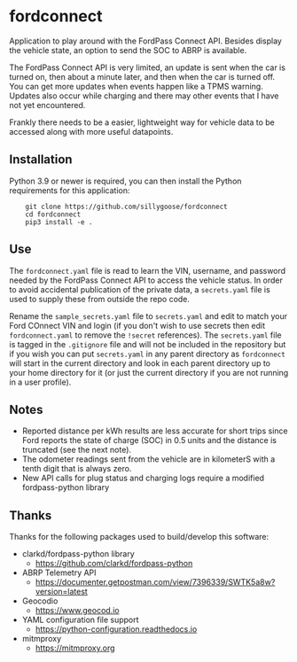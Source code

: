 # fordconnect
Application to play around with the FordPass Connect API.  Besides display the vehicle state, an option to send the SOC to ABRP is available.

The FordPass Connect API is very limited, an update is sent when the car is turned on, then about a minute later, and then when the car is turned off.  You can get more updates when events happen like a TPMS warning.  Updates also occur while charging and there may other events that I have not yet encountered.

Frankly there needs to be a easier, lightweight way for vehicle data to be accessed along with more useful datapoints.


## Installation
Python 3.9 or newer is required, you can then install the Python requirements for this application:
```
    git clone https://github.com/sillygoose/fordconnect
    cd fordconnect
    pip3 install -e .
```

## Use
The `fordconnect.yaml` file is read to learn the VIN, username, and password needed by the FordPass Connect API to access the vehicle status.  In order to avoid accidental publication of the private data, a `secrets.yaml` file is used to supply these from outside the repo code.

Rename the `sample_secrets.yaml` file to `secrets.yaml` and edit to match your Ford COnnect VIN and login (if you don't wish to use secrets then edit `fordconnect.yaml` to remove the `!secret` references).  The `secrets.yaml` file is tagged in the `.gitignore` file and will not be included in the repository but if you wish you can put `secrets.yaml` in any parent directory as `fordconnect` will start in the current directory and look in each parent directory up to your home directory for it (or just the current directory if you are not running in a user profile).


## Notes
- Reported distance per kWh results are less accurate for short trips since Ford reports the state of charge (SOC) in 0.5 units and the distance is truncated (see the next note).
- The odometer readings sent from the vehicle are in kilometerS with a tenth digit that is always zero.
- New API calls for plug status and charging logs require a modified fordpass-python library


## Thanks
Thanks for the following packages used to build/develop this software:
- clarkd/fordpass-python library
    - https://github.com/clarkd/fordpass-python
- ABRP Telemetry API
    - https://documenter.getpostman.com/view/7396339/SWTK5a8w?version=latest
- Geocodio
    - https://www.geocod.io
- YAML configuration file support
    - https://python-configuration.readthedocs.io
- mitmproxy
    - https://mitmproxy.org